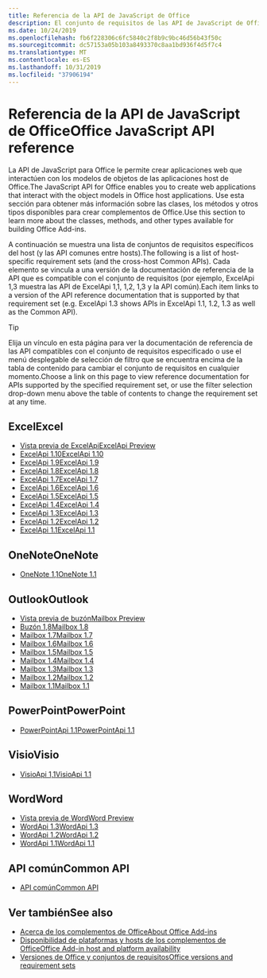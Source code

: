 ```yaml
---
title: Referencia de la API de JavaScript de Office
description: El conjunto de requisitos de las API de JavaScript de Office por host
ms.date: 10/24/2019
ms.openlocfilehash: fb6f228306c6fc5840c2f8b9c9bc46d56b43f50c
ms.sourcegitcommit: dc57153a05b103a8493370c8aa1bd936f4d5f7c4
ms.translationtype: MT
ms.contentlocale: es-ES
ms.lasthandoff: 10/31/2019
ms.locfileid: "37906194"
---
```

# <a name="office-javascript-api-reference"></a><span data-ttu-id="9cf08-103">Referencia de la API de JavaScript de Office</span><span class="sxs-lookup"><span data-stu-id="9cf08-103">Office JavaScript API reference</span></span>

<span data-ttu-id="9cf08-104">La API de JavaScript para Office le permite crear aplicaciones web que interactúen con los modelos de objetos de las aplicaciones host de Office.</span><span class="sxs-lookup"><span data-stu-id="9cf08-104">The JavaScript API for Office enables you to create web applications that interact with the object models in Office host applications.</span></span> <span data-ttu-id="9cf08-105">Use esta sección para obtener más información sobre las clases, los métodos y otros tipos disponibles para crear complementos de Office.</span><span class="sxs-lookup"><span data-stu-id="9cf08-105">Use this section to learn more about the classes, methods, and other types available for building Office Add-ins.</span></span>

<span data-ttu-id="9cf08-106">A continuación se muestra una lista de conjuntos de requisitos específicos del host (y las API comunes entre hosts).</span><span class="sxs-lookup"><span data-stu-id="9cf08-106">The following is a list of host-specific requirement sets (and the cross-host Common APIs).</span></span> <span data-ttu-id="9cf08-107">Cada elemento se vincula a una versión de la documentación de referencia de la API que es compatible con el conjunto de requisitos (por ejemplo, ExcelApi 1,3 muestra las API de ExcelApi 1,1, 1,2, 1,3 y la API común).</span><span class="sxs-lookup"><span data-stu-id="9cf08-107">Each item links to a version of the API reference documentation that is supported by that requirement set (e.g. ExcelApi 1.3 shows APIs in ExcelApi 1.1, 1.2, 1.3 as well as the Common API).</span></span>

> [!TIP]
> <span data-ttu-id="9cf08-108">Elija un vínculo en esta página para ver la documentación de referencia de las API compatibles con el conjunto de requisitos especificado o use el menú desplegable de selección de filtro que se encuentra encima de la tabla de contenido para cambiar el conjunto de requisitos en cualquier momento.</span><span class="sxs-lookup"><span data-stu-id="9cf08-108">Choose a link on this page to view reference documentation for APIs supported by the specified requirement set, or use the filter selection drop-down menu above the table of contents to change the requirement set at any time.</span></span>

## <a name="excel"></a><span data-ttu-id="9cf08-109">Excel</span><span class="sxs-lookup"><span data-stu-id="9cf08-109">Excel</span></span>

- [<span data-ttu-id="9cf08-110">Vista previa de ExcelApi</span><span class="sxs-lookup"><span data-stu-id="9cf08-110">ExcelApi Preview</span></span>](/javascript/api/excel?view=excel-js-preview)
- [<span data-ttu-id="9cf08-111">ExcelApi 1.10</span><span class="sxs-lookup"><span data-stu-id="9cf08-111">ExcelApi 1.10</span></span>](/javascript/api/excel?view=excel-js-1.10)
- [<span data-ttu-id="9cf08-112">ExcelApi 1.9</span><span class="sxs-lookup"><span data-stu-id="9cf08-112">ExcelApi 1.9</span></span>](/javascript/api/excel?view=excel-js-1.9)
- [<span data-ttu-id="9cf08-113">ExcelApi 1.8</span><span class="sxs-lookup"><span data-stu-id="9cf08-113">ExcelApi 1.8</span></span>](/javascript/api/excel?view=excel-js-1.8)
- [<span data-ttu-id="9cf08-114">ExcelApi 1.7</span><span class="sxs-lookup"><span data-stu-id="9cf08-114">ExcelApi 1.7</span></span>](/javascript/api/excel?view=excel-js-1.7)
- [<span data-ttu-id="9cf08-115">ExcelApi 1.6</span><span class="sxs-lookup"><span data-stu-id="9cf08-115">ExcelApi 1.6</span></span>](/javascript/api/excel?view=excel-js-1.6)
- [<span data-ttu-id="9cf08-116">ExcelApi 1.5</span><span class="sxs-lookup"><span data-stu-id="9cf08-116">ExcelApi 1.5</span></span>](/javascript/api/excel?view=excel-js-1.5)
- [<span data-ttu-id="9cf08-117">ExcelApi 1.4</span><span class="sxs-lookup"><span data-stu-id="9cf08-117">ExcelApi 1.4</span></span>](/javascript/api/excel?view=excel-js-1.4)
- [<span data-ttu-id="9cf08-118">ExcelApi 1.3</span><span class="sxs-lookup"><span data-stu-id="9cf08-118">ExcelApi 1.3</span></span>](/javascript/api/excel?view=excel-js-1.3)
- [<span data-ttu-id="9cf08-119">ExcelApi 1.2</span><span class="sxs-lookup"><span data-stu-id="9cf08-119">ExcelApi 1.2</span></span>](/javascript/api/excel?view=excel-js-1.2)
- [<span data-ttu-id="9cf08-120">ExcelApi 1.1</span><span class="sxs-lookup"><span data-stu-id="9cf08-120">ExcelApi 1.1</span></span>](/javascript/api/excel?view=excel-js-1.1)

## <a name="onenote"></a><span data-ttu-id="9cf08-121">OneNote</span><span class="sxs-lookup"><span data-stu-id="9cf08-121">OneNote</span></span>

- [<span data-ttu-id="9cf08-122">OneNote 1,1</span><span class="sxs-lookup"><span data-stu-id="9cf08-122">OneNote 1.1</span></span>](/javascript/api/onenote?view=onenote-js-1.1)

## <a name="outlook"></a><span data-ttu-id="9cf08-123">Outlook</span><span class="sxs-lookup"><span data-stu-id="9cf08-123">Outlook</span></span>

- [<span data-ttu-id="9cf08-124">Vista previa de buzón</span><span class="sxs-lookup"><span data-stu-id="9cf08-124">Mailbox Preview</span></span>](/javascript/api/outlook?view=outlook-js-preview)
- [<span data-ttu-id="9cf08-125">Buzón 1,8</span><span class="sxs-lookup"><span data-stu-id="9cf08-125">Mailbox 1.8</span></span>](/javascript/api/outlook?view=outlook-js-1.8)
- [<span data-ttu-id="9cf08-126">Mailbox 1.7</span><span class="sxs-lookup"><span data-stu-id="9cf08-126">Mailbox 1.7</span></span>](/javascript/api/outlook?view=outlook-js-1.7)
- [<span data-ttu-id="9cf08-127">Mailbox 1.6</span><span class="sxs-lookup"><span data-stu-id="9cf08-127">Mailbox 1.6</span></span>](/javascript/api/outlook?view=outlook-js-1.6)
- [<span data-ttu-id="9cf08-128">Mailbox 1.5</span><span class="sxs-lookup"><span data-stu-id="9cf08-128">Mailbox 1.5</span></span>](/javascript/api/outlook?view=outlook-js-1.5)
- [<span data-ttu-id="9cf08-129">Mailbox 1.4</span><span class="sxs-lookup"><span data-stu-id="9cf08-129">Mailbox 1.4</span></span>](/javascript/api/outlook?view=outlook-js-1.4)
- [<span data-ttu-id="9cf08-130">Mailbox 1.3</span><span class="sxs-lookup"><span data-stu-id="9cf08-130">Mailbox 1.3</span></span>](/javascript/api/outlook?view=outlook-js-1.3)
- [<span data-ttu-id="9cf08-131">Mailbox 1.2</span><span class="sxs-lookup"><span data-stu-id="9cf08-131">Mailbox 1.2</span></span>](/javascript/api/outlook?view=outlook-js-1.2)
- [<span data-ttu-id="9cf08-132">Mailbox 1.1</span><span class="sxs-lookup"><span data-stu-id="9cf08-132">Mailbox 1.1</span></span>](/javascript/api/outlook?view=outlook-js-1.1)

## <a name="powerpoint"></a><span data-ttu-id="9cf08-133">PowerPoint</span><span class="sxs-lookup"><span data-stu-id="9cf08-133">PowerPoint</span></span>

- [<span data-ttu-id="9cf08-134">PowerPointApi 1.1</span><span class="sxs-lookup"><span data-stu-id="9cf08-134">PowerPointApi 1.1</span></span>](/javascript/api/powerpoint?view=powerpoint-js-1.1)

## <a name="visio"></a><span data-ttu-id="9cf08-135">Visio</span><span class="sxs-lookup"><span data-stu-id="9cf08-135">Visio</span></span>

- [<span data-ttu-id="9cf08-136">VisioApi 1,1</span><span class="sxs-lookup"><span data-stu-id="9cf08-136">VisioApi 1.1</span></span>](/javascript/api/visio?view=visio-js-1.1)

## <a name="word"></a><span data-ttu-id="9cf08-137">Word</span><span class="sxs-lookup"><span data-stu-id="9cf08-137">Word</span></span>

- [<span data-ttu-id="9cf08-138">Vista previa de Word</span><span class="sxs-lookup"><span data-stu-id="9cf08-138">Word Preview</span></span>](/javascript/api/word?view=word-js-preview)
- [<span data-ttu-id="9cf08-139">WordApi 1.3</span><span class="sxs-lookup"><span data-stu-id="9cf08-139">WordApi 1.3</span></span>](/javascript/api/word?view=word-js-1.3)
- [<span data-ttu-id="9cf08-140">WordApi 1.2</span><span class="sxs-lookup"><span data-stu-id="9cf08-140">WordApi 1.2</span></span>](/javascript/api/word?view=word-js-1.2)
- [<span data-ttu-id="9cf08-141">WordApi 1.1</span><span class="sxs-lookup"><span data-stu-id="9cf08-141">WordApi 1.1</span></span>](/javascript/api/word?view=word-js-1.1)

## <a name="common-api"></a><span data-ttu-id="9cf08-142">API común</span><span class="sxs-lookup"><span data-stu-id="9cf08-142">Common API</span></span>

- [<span data-ttu-id="9cf08-143">API común</span><span class="sxs-lookup"><span data-stu-id="9cf08-143">Common API</span></span>](/javascript/api/office?view=common-js)

## <a name="see-also"></a><span data-ttu-id="9cf08-144">Ver también</span><span class="sxs-lookup"><span data-stu-id="9cf08-144">See also</span></span>

- [<span data-ttu-id="9cf08-145">Acerca de los complementos de Office</span><span class="sxs-lookup"><span data-stu-id="9cf08-145">About Office Add-ins</span></span>](/office/dev/add-ins/overview)
- [<span data-ttu-id="9cf08-146">Disponibilidad de plataformas y hosts de los complementos de Office</span><span class="sxs-lookup"><span data-stu-id="9cf08-146">Office Add-in host and platform availability</span></span>](/office/dev/add-ins/overview/office-add-in-availability)
- [<span data-ttu-id="9cf08-147">Versiones de Office y conjuntos de requisitos</span><span class="sxs-lookup"><span data-stu-id="9cf08-147">Office versions and requirement sets</span></span>](/office/dev/add-ins/develop/office-versions-and-requirement-sets)
